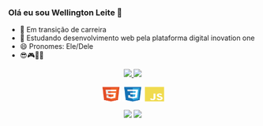 ### Olá eu sou Wellington Leite 👋

 - 🔭 Em transição de carreira
 - 🌱 Estudando desenvolvimento web pela plataforma digital inovation one  
 - 😄 Pronomes: Ele/Dele
 - 😎🎮📖🎶

<div align="center">
  <a href="https://github.com/W3LL1NG70N">
  <img height="200em" src="https://github-readme-stats.vercel.app/api?username=W3LL1NG7ON&show_icons=true&theme=tokyonight&include_all_commits=true&count_private=true"/>
  <img height="200em" src="https://github-readme-stats.vercel.app/api/top-langs/?username=W3LL1NG7ON&layout=compact&langs_count=7&theme=tokyonight"/>
</div>
  
  <div align="center" style="display: inline_block"><br>
   <a href = "https://pt.wikipedia.org/wiki/HTML5" target ="_blank"><img align="center" alt="W3LL-HTML"  height="30" width="40" src="https://raw.githubusercontent.com/devicons/devicon/master/icons/html5/html5-original.svg"></a>
   <a href = "https://pt.wikipedia.org/wiki/CSS35" target ="_blank"><img align="center" alt="W3LL-CSS" height="30" width="40" src="https://raw.githubusercontent.com/devicons/devicon/master/icons/css3/css3-original.svg"></a>
   <a href = "https://pt.wikipedia.org/wiki/JavaScript" target ="_blank"><img align="center" alt="W3LL-Js" height="30" width="40" src="https://raw.githubusercontent.com/devicons/devicon/master/icons/javascript/javascript-plain.svg"></a>
  
</div>
 
 <br>
 
<div align="center">
 <a href = "mailto:wellingtonfl1986@gmail.com"><img src="https://img.shields.io/badge/Gmail-D14836?style=for-the-badge&logo=gmail&logoColor=white" target="_blank"></a>
 <a href = "https://www.linkedin.com/in/wellington-de-freitas-leite-41858a206" target="_blank"><img src="https://img.shields.io/badge/-LinkedIn-%230077B5?style=for-the-badge&logo=linkedin&logoColor=white"></a> 
   
</div>  

